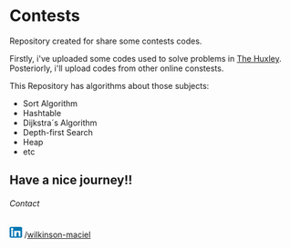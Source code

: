 # Contests
Repository created for share some contests codes. 

Firstly, i've uploaded some codes used to solve problems in [The Huxley](https://www.thehuxley.com/). Posteriorly, i'll 
upload codes from other online constests.


This Repository has algorithms about those subjects:

* Sort Algorithm
* Hashtable
* Dijkstra´s Algorithm
* Depth-first Search
* Heap
* etc

## Have a nice journey!!









###### Contact
[![alt text](https://github.com/Wms5/Contests/blob/master/linked.png?raw=true "Linkedin")](www.linkedin.com/in/wilkinson-maciel) /[wilkinson-maciel](www.linkedin.com/in/wilkinson-maciel)


